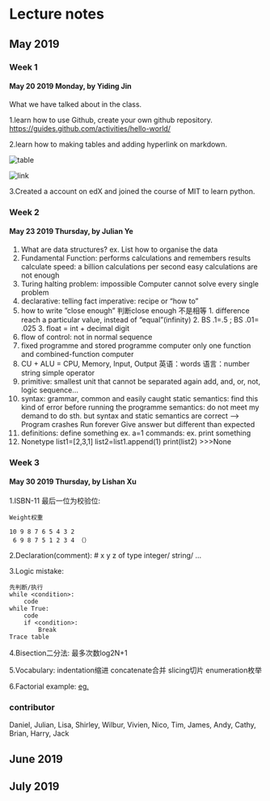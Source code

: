 
# Lecture notes
## May 2019 
### Week 1
#### May 20 2019 Monday, by Yiding Jin
What we have talked about in the class. 

1.learn how to use Github, create your own github repository.   https://guides.github.com/activities/hello-world/ 

2.learn how to making tables and adding hyperlink on markdown.

![table](file:///Users/jinyiding/Desktop/%E5%B1%8F%E5%B9%95%E5%BF%AB%E7%85%A7%202019-05-20%20%E4%B8%8B%E5%8D%887.19.08.png)

![link](file:///Users/jinyiding/Desktop/屏幕快照%202019-05-20%20下午7.25.34.png)

3.Created a account on edX and joined the course of MIT to learn python. 

### Week 2
#### May 23 2019 Thursday, by Julian Ye
1.	What are data structures?
		ex. List
		how to organise the data
2.	Fundamental Function:
		performs calculations and remembers results
		calculate speed: a billion calculations per second
		easy calculations are not enough
3.	Turing halting problem: impossible
		Computer cannot solve every single problem
4.	declarative: telling fact
		imperative: recipe or “how to”
5.	how to write ”close enough”  判断close enough 不是相等
		1.	difference reach a particular value, instead of “equal”(infinity)
		2.	BS .1=.5 ; BS .01= .025
		3.	float = int + decimal digit
6.	flow of control: not in normal sequence
7.	fixed programme and stored programme computer
		only one function and combined-function computer
8.	CU + ALU = CPU, Memory, Input, Output 
英语：words
语言：number string simple operator
9.	primitive: smallest unit that cannot be separated again
		add, and, or, not, logic sequence…
10.	syntax: grammar, common and easily caught
		static semantics: find this kind of error before running the programme
		semantics: do not meet my demand to do sth. but syntax and static semantics are correct
    --> Program crashes 
        Run forever
        Give answer but different than expected
11.	definitions: define something ex. a=1
		commands: ex. print something
12.	Nonetype
		list1=[2,3,1]
		list2=list1.append(1)
		print(list2)
		>>>None
		
### Week 3
#### May 30 2019 Thursday, by Lishan Xu
1.ISBN-11 最后一位为校验位:

	Weight权重
	
	10 9 8 7 6 5 4 3 2
	 6 9 8 7 5 1 2 3 4 （）

2.Declaration(comment): # x y z of type integer/ string/ …

3.Logic mistake:

	先判断/执行
	while <condition>:
		code
	while True:
		code
		if <condition>:
			Break
	Trace table
	
4.Bisection二分法: 最多次数log2N+1

5.Vocabulary: indentation缩进 concatenate合并 slicing切片 enumeration枚举

6.Factorial example: [eg.](https://github.com/ZeroxAlone/homework190523/blob/master/%E7%AC%94%E8%AE%B0.py)

### contributor
Daniel, Julian, Lisa, Shirley, Wilbur, Vivien, Nico, Tim, James, Andy, Cathy, Brian, Harry, Jack 

## June 2019 



## July 2019
